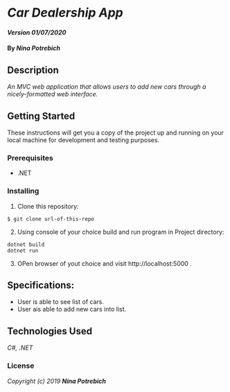 # _Car Dealership App_

#### _Version 01/07/2020_

#### By _**Nina Potrebich**_

## Description

_An MVC web application that allows users to add new cars through a nicely-formatted web interface._

## Getting Started

These instructions will get you a copy of the project up and running on your local machine for development and testing purposes.

### Prerequisites

* .NET

### Installing

1. Clone this repository:
```
$ git clone url-of-this-repo
```
2. Using console of your choice build and run program in Project directory:
```
dotnet build 
dotnet run
```
3. OPen browser of yout choice and visit http://localhost:5000 .

## Specifications:
* User is able to see list of cars.
* User ais able to add new cars into list.

## Technologies Used

_C#, .NET_

### License

*_Copyright (c) 2019 **Nina Potrebich**_*